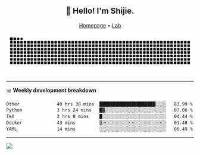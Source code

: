 <h2 align="center">👋 Hello! I'm Shijie.</h2>
<p align="center">
  <a href="https://xu-shi-jie.github.io"> Homepage</a> •
  <a href="https://onodalab.ees.hokudai.ac.jp"> Lab </a>
</p>

![Snake animation](https://github.com/xu-shi-jie/xu-shi-jie/blob/output/github-snake.svg)


-------

📊 **Weekly development breakdown**
<!--START_SECTION:waka-->

```txt
Other              40 hrs 38 mins  █████████████████████░░░░   83.99 %
Python             3 hrs 24 mins   █▓░░░░░░░░░░░░░░░░░░░░░░░   07.06 %
TeX                2 hrs 8 mins    █░░░░░░░░░░░░░░░░░░░░░░░░   04.44 %
Docker             43 mins         ▒░░░░░░░░░░░░░░░░░░░░░░░░   01.48 %
YAML               14 mins         ░░░░░░░░░░░░░░░░░░░░░░░░░   00.49 %
```

<!--END_SECTION:waka-->

-------
![](https://komarev.com/ghpvc/?username=xu-shi-jie&style=flat-square&color=blue) 
